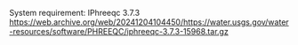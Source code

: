System requirement: IPhreeqc 3.7.3 https://web.archive.org/web/20241204104450/https://water.usgs.gov/water-resources/software/PHREEQC/iphreeqc-3.7.3-15968.tar.gz
